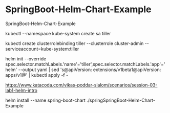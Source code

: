 # SpringBoot-Helm-Chart-Example
SpringBoot-Helm-Chart-Example

kubectl --namespace kube-system create sa tiller

kubectl create clusterrolebinding tiller --clusterrole cluster-admin --serviceaccount=kube-system:tiller

helm init --override spec.selector.matchLabels.'name'='tiller',spec.selector.matchLabels.'app'='helm' --output yaml | sed 's@apiVersion: extensions/v1beta1@apiVersion: apps/v1@' | kubectl apply -f -

https://www.katacoda.com/vikas-poddar-slalom/scenarios/session-03-lab1-helm-intro

helm install --name spring-boot-chart ./springSpringBoot-Helm-Chart-Example
